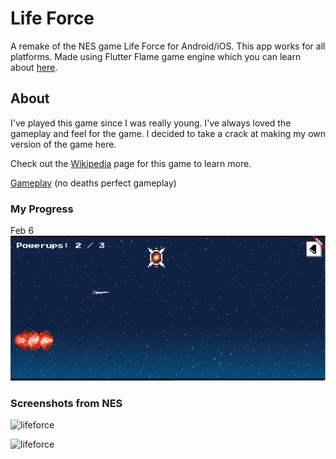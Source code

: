# Life Force

A remake of the NES game Life Force for Android/iOS.
This app works for all platforms. Made using Flutter Flame game engine which you can learn about [here](https://docs.flame-engine.org/latest/).

## About
I've played this game since I was really young. I've always loved the gameplay and feel for the game. I decided to take a crack at making my own version of the game here.

Check out the [Wikipedia](https://en.wikipedia.org/wiki/Salamander_(video_game)) page for this game to learn more.

[Gameplay](https://www.youtube.com/watch?v=dt-pMJiQTTk) (no deaths perfect gameplay)

### My Progress
Feb 6
![screenshot0](/StoreListing/screenshot0.png)

### Screenshots from NES
![lifeforce](https://assets1.ignimgs.com/2014/08/22/lifeforce-wiiu-snap-01jpg-ed5e68.jpg)

![lifeforce](https://coldslitherpodcast.files.wordpress.com/2012/04/lifeforce.gif)
